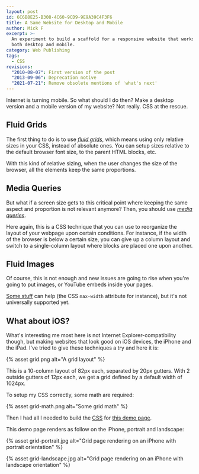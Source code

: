 ```yaml
---
layout: post
id: 6C6B8E25-B308-4C60-9CD9-9E9A39C4F3F6
title: A Same Website for Desktop and Mobile
author: Mick F
excerpt: >-
  An experiment to build a scaffold for a responsive website that works well on
  both desktop and mobile.
category: Web Publishing
tags:
  - CSS
revisions:
  "2010-08-07": First version of the post
  "2013-09-06": Deprecation notive
  "2021-07-21": Remove obsolete mentions of 'what's next'
---
```


Internet is turning mobile. So what should I do then? Make a desktop version and
a mobile version of my website? Not really. CSS at the rescue.

## Fluid Grids

The first thing to do is to use [_fluid grids_][3], which means using only
relative sizes in your CSS, instead of absolute ones. You can setup sizes
relative to the default browser font size, to the parent HTML blocks, etc.

With this kind of relative sizing, when the user changes the size of the
browser, all the elements keep the same proportions.

## Media Queries

But what if a screen size gets to this critical point where keeping the same
aspect and proportion is not relevant anymore? Then, you should use [_media
queries_][4].

Here again, this is a CSS technique that you can use to reorganize the layout of
your webpage upon certain conditions. For instance, if the width of the browser
is below a certain size, you can give up a column layout and switch to a
single-column layout where blocks are placed one upon another.

## Fluid Images

Of course, this is not enough and new issues are going to rise when you're going
to put images, or YouTube embeds inside your pages.

[Some stuff][5] can help (the CSS `max-width` attribute for instance), but it's
not universally supported yet.

## What about iOS?

What's interesting me most here is not Internet Explorer-compatibility though,
but making websites that look good on iOS devices, the iPhone and the iPad. I've
tried to give these techniques a try and here it is:

{% asset grid.png alt="A grid layout" %}

This is a 10-column layout of 82px each, separated by 20px gutters. With 2
outside gutters of 12px each, we get a grid defined by a default width of
1024px.

To setup my CSS correctly, some math are required:

{% asset grid-math.png alt="Some grid math" %}

Then I had all I needed to build the [CSS][1] for [this demo page][2].

This demo page renders as follow on the iPhone, portrait and landscape:

{% asset grid-portrait.jpg alt="Grid page rendering on an iPhone with portrait orientation" %}

{% asset grid-landscape.jpg alt="Grid page rendering on an iPhone with landscape orientation" %}

[1]: ../../assets/grid.css
[2]: ../../assets/grid-demo.html
[3]: https://alistapart.com/article/fluidgrids/
[4]: https://alistapart.com/article/responsive-web-design/
[5]: https://unstoppablerobotninja.com/entry/fluid-images/
